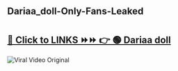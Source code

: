 
 ## Dariaa_doll-Only-Fans-Leaked

# <h2><a href="https://clipsfans.com/Dariaa_doll&ref=git">🔗 Click to LINKS ⏩⏩ 👉 🟢 Dariaa doll </a></h2>

<a href="https://clipsfans.com/Dariaa_doll&ref=git" rel="nofollow" data-target="animated-image.originalLink"><img src="https://i.ibb.co.com/xMMVF88/686577567.gif" alt="Viral Video Original" style="max-width: 100%; display: inline-block;" data-target="animated-image.originalImage"></a>
